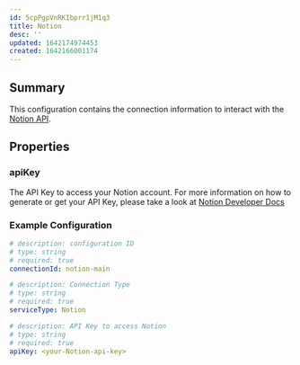 ```yaml
---
id: 5cpPgpVnRKIbprr1jM1q3
title: Notion
desc: ''
updated: 1642174974453
created: 1642166001174
---
```


## Summary

This configuration contains the connection information to interact with the [Notion API](https://developers.notion.com/).

## Properties

### apiKey

The API Key to access your Notion account. For more information on how to generate or get your API Key, please take a look at [Notion Developer Docs](https://developers.notion.com/docs/getting-started#step-1-create-an-integration)

### Example Configuration

```yml
# description: configuration ID
# type: string
# required: true
connectionId: notion-main

# description: Connection Type
# type: string
# required: true
serviceType: Notion

# description: API Key to access Notion
# type: string
# required: true
apiKey: <your-Notion-api-key>

```
